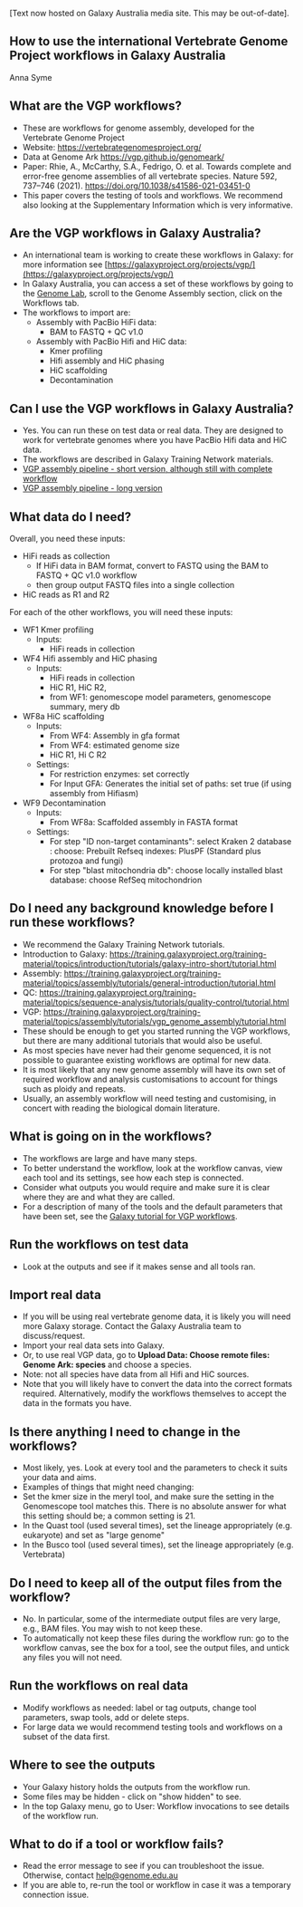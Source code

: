 [Text now hosted on Galaxy Australia media site. This may be out-of-date].


## **How to use the international Vertebrate Genome Project workflows in Galaxy Australia**

Anna Syme

## What are the VGP workflows?

* These are workflows for genome assembly, developed for the Vertebrate Genome Project
* Website: https://vertebrategenomesproject.org/
* Data at Genome Ark  https://vgp.github.io/genomeark/
* Paper: Rhie, A., McCarthy, S.A., Fedrigo, O. et al. Towards complete and error-free genome assemblies of all vertebrate species. Nature 592, 737–746 (2021). https://doi.org/10.1038/s41586-021-03451-0
* This paper covers the testing of tools and workflows. We recommend also looking at the Supplementary Information which is very informative.

## Are the VGP workflows in Galaxy Australia?

* An international team is working to create these workflows in Galaxy: for more information see [https://galaxyproject.org/projects/vgp/](https://galaxyproject.org/projects/vgp/)
* In Galaxy Australia, you can access a set of these workflows by going to the [Genome Lab](https://genome.usegalaxy.org.au/), scroll to the Genome Assembly section, click on the Workflows tab.
* The workflows to import are:
  * Assembly with PacBio HiFi data:
    * BAM to FASTQ + QC v1.0
  * Assembly with PacBio Hifi and HiC data:
    * Kmer profiling
    * Hifi assembly and HiC phasing
    * HiC scaffolding
    * Decontamination

## Can I use the VGP workflows in Galaxy Australia?

* Yes. You can run these on test data or real data. They are designed to work for vertebrate genomes where you have PacBio Hifi data and HiC data. 
* The workflows are described in Galaxy Training Network materials. 
* [VGP assembly pipeline - short version, although still with complete workflow](https://training.galaxyproject.org/training-material/topics/assembly/tutorials/vgp_workflow_training/tutorial.html)
* [VGP assembly pipeline - long version](https://training.galaxyproject.org/training-material/topics/assembly/tutorials/vgp_genome_assembly/tutorial.html)
   
## What data do I need? 

Overall, you need these inputs: 
* HiFi reads as collection
  * If HiFi data in BAM format, convert to FASTQ using the BAM to FASTQ + QC v1.0 workflow
  * then group output FASTQ files into a single collection
* HiC reads as R1 and R2

For each of the other workflows, you will need these inputs:

* WF1 Kmer profiling
  * Inputs:
    *  HiFi reads in collection
* WF4 Hifi assembly and HiC phasing
  * Inputs: 
    * HiFi reads in collection
    * HiC R1, HiC R2, 
    * from WF1: genomescope model parameters, genomescope summary, mery db
* WF8a HiC scaffolding
  * Inputs:
    * From WF4: Assembly in gfa format
    * From WF4: estimated genome size
    * HiC R1, Hi C R2
  * Settings:
    * For restriction enzymes: set correctly
    * For Input GFA: Generates the initial set of paths: set true (if using assembly from Hifiasm) 
* WF9 Decontamination
  * Inputs:
    * From WF8a: Scaffolded assembly in FASTA format
  * Settings:
    * For step "ID non-target contaminants": select Kraken 2 database : choose: Prebuilt Refseq indexes: PlusPF (Standard plus protozoa and fungi)
    * For step "blast mitochondria db": choose locally installed blast database: choose RefSeq mitochondrion

## Do I need any background knowledge before I run these workflows? 

* We recommend the Galaxy Training Network tutorials. 
* Introduction to Galaxy: https://training.galaxyproject.org/training-material/topics/introduction/tutorials/galaxy-intro-short/tutorial.html
* Assembly: https://training.galaxyproject.org/training-material/topics/assembly/tutorials/general-introduction/tutorial.html
* QC: https://training.galaxyproject.org/training-material/topics/sequence-analysis/tutorials/quality-control/tutorial.html
* VGP: https://training.galaxyproject.org/training-material/topics/assembly/tutorials/vgp_genome_assembly/tutorial.html
* These should be enough to get you started running the VGP workflows, but there are many additional tutorials that would also be useful. 
* As most species have never had their genome sequenced, it is not possible to guarantee existing workflows are optimal for new data. 
* It is most likely that any new genome assembly will have its own set of required workflow and analysis customisations to account for things such as ploidy and repeats. 
* Usually, an assembly workflow will need testing and customising, in concert with reading the biological domain literature. 

## What is going on in the workflows?

* The workflows are large and have many steps. 
* To better understand the workflow, look at the workflow canvas, view each tool and its settings, see how each step is connected. 
* Consider what outputs you would require and make sure it is clear where they are and what they are called. 
* For a description of many of the tools and the default parameters that have been set, see the [Galaxy tutorial for VGP workflows](https://training.galaxyproject.org/training-material/topics/assembly/tutorials/vgp_genome_assembly/tutorial.html).

## Run the workflows on test data

* Look at the outputs and see if it makes sense and all tools ran. 

## Import real data

* If you will be using real vertebrate genome data, it is likely you will need more Galaxy storage. Contact the Galaxy Australia team to discuss/request. 
* Import your real data sets into Galaxy.
* Or, to use real VGP data, go to **Upload Data: Choose remote files: Genome Ark: species** and choose a species. 
* Note: not all species have data from all Hifi and HiC sources. 
* Note that you will likely have to convert the data into the correct formats required. Alternatively, modify the workflows themselves to accept the data in the formats you have. 

## Is there anything I need to change in the workflows?

* Most likely, yes. Look at every tool and the parameters to check it suits your data and aims. 
* Examples of things that might need changing:
* Set the kmer size in the meryl tool, and make sure the setting in the Genomescope tool matches this. There is no absolute answer for what this setting should be; a common setting is 21. 
* In the Quast tool (used several times), set the lineage appropriately (e.g. eukaryote) and set as "large genome" 
* In the Busco tool (used several times), set the lineage appropriately (e.g. Vertebrata)

## Do I need to keep all of the output files from the workflow?

* No. In particular, some of the intermediate output files are very large, e.g., BAM files. You may wish to not keep these. 
* To automatically not keep these files during the workflow run: go to the workflow canvas, see the box for a tool, see the output files, and untick any files you will not need. 

## Run the workflows on real data

* Modify workflows as needed: label or tag outputs, change tool parameters, swap tools, add or delete steps. 
* For large data we would recommend testing tools and workflows on a subset of the data first.

## Where to see the outputs

* Your Galaxy history holds the outputs from the workflow run.
* Some files may be hidden - click on "show hidden" to see.
* In the top Galaxy menu, go to User: Workflow invocations to see details of the workflow run. 

## What to do if a tool or workflow fails?

* Read the error message to see if you can troubleshoot the issue. Otherwise, contact help@genome.edu.au
* If you are able to, re-run the tool or workflow in case it was a temporary connection issue. 
